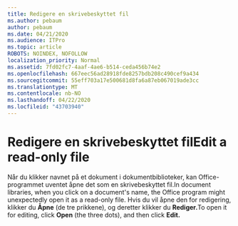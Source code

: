 ```yaml
---
title: Redigere en skrivebeskyttet fil
ms.author: pebaum
author: pebaum
ms.date: 04/21/2020
ms.audience: ITPro
ms.topic: article
ROBOTS: NOINDEX, NOFOLLOW
localization_priority: Normal
ms.assetid: 7fd02fc7-4aaf-4ae6-b514-ceda456b74e2
ms.openlocfilehash: 667eec56ad28918fde8257bdb208c490cef9a434
ms.sourcegitcommit: 55eff703a17e500681d8fa6a87eb067019ade3cc
ms.translationtype: MT
ms.contentlocale: nb-NO
ms.lasthandoff: 04/22/2020
ms.locfileid: "43703940"
---
```

# <a name="edit-a-read-only-file"></a><span data-ttu-id="8db63-102">Redigere en skrivebeskyttet fil</span><span class="sxs-lookup"><span data-stu-id="8db63-102">Edit a read-only file</span></span>

<span data-ttu-id="8db63-103">Når du klikker navnet på et dokument i dokumentbiblioteker, kan Office-programmet uventet åpne det som en skrivebeskyttet fil.</span><span class="sxs-lookup"><span data-stu-id="8db63-103">In document libraries, when you click on a document's name, the Office program might unexpectedly open it as a read-only file.</span></span> <span data-ttu-id="8db63-104">Hvis du vil åpne den for redigering, klikker du **Åpne** (de tre prikkene), og deretter klikker du **Rediger.**</span><span class="sxs-lookup"><span data-stu-id="8db63-104">To open it for editing, click **Open** (the three dots), and then click **Edit.**</span></span>
  

